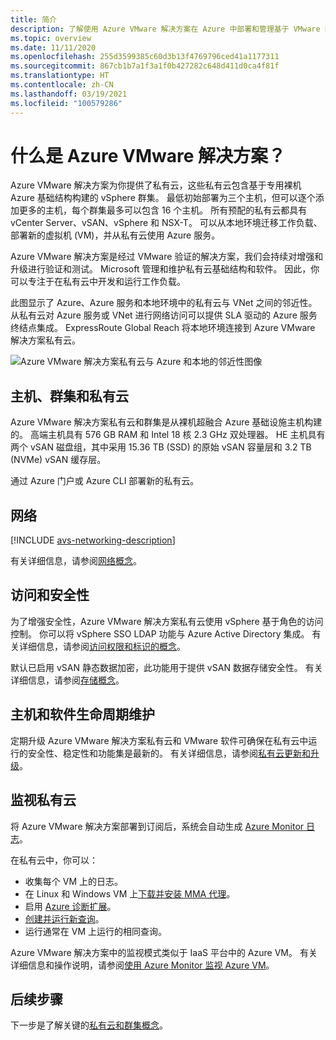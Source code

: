 ```yaml
---
title: 简介
description: 了解使用 Azure VMware 解决方案在 Azure 中部署和管理基于 VMware 的工作负载的功能和优势。
ms.topic: overview
ms.date: 11/11/2020
ms.openlocfilehash: 255d3599385c60d3b13f4769796ced41a1177311
ms.sourcegitcommit: 867cb1b7a1f3a1f0b427282c648d411d0ca4f81f
ms.translationtype: HT
ms.contentlocale: zh-CN
ms.lasthandoff: 03/19/2021
ms.locfileid: "100579286"
---
```

# <a name="what-is-azure-vmware-solution"></a>什么是 Azure VMware 解决方案？

Azure VMware 解决方案为你提供了私有云，这些私有云包含基于专用裸机 Azure 基础结构构建的 vSphere 群集。 最低初始部署为三个主机，但可以逐个添加更多的主机，每个群集最多可以包含 16 个主机。  所有预配的私有云都具有 vCenter Server、vSAN、vSphere 和 NSX-T。 可以从本地环境迁移工作负载、部署新的虚拟机 (VM)，并从私有云使用 Azure 服务。

Azure VMware 解决方案是经过 VMware 验证的解决方案，我们会持续对增强和升级进行验证和测试。 Microsoft 管理和维护私有云基础结构和软件。 因此，你可以专注于在私有云中开发和运行工作负载。 

此图显示了 Azure、Azure 服务和本地环境中的私有云与 VNet 之间的邻近性。 从私有云对 Azure 服务或 VNet 进行网络访问可以提供 SLA 驱动的 Azure 服务终结点集成。 ExpressRoute Global Reach 将本地环境连接到 Azure VMware 解决方案私有云。 

![Azure VMware 解决方案私有云与 Azure 和本地的邻近性图像](./media/adjacency-overview-drawing-final.png)

## <a name="hosts-clusters-and-private-clouds"></a>主机、群集和私有云

Azure VMware 解决方案私有云和群集是从裸机超融合 Azure 基础设施主机构建的。 高端主机具有 576 GB RAM 和 Intel 18 核 2.3 GHz 双处理器。 HE 主机具有两个 vSAN 磁盘组，其中采用 15.36 TB (SSD) 的原始 vSAN 容量层和 3.2 TB (NVMe) vSAN 缓存层。

通过 Azure 门户或 Azure CLI 部署新的私有云。

## <a name="networking"></a>网络

[!INCLUDE [avs-networking-description](includes/azure-vmware-solution-networking-description.md)]

有关详细信息，请参阅[网络概念](concepts-networking.md)。

## <a name="access-and-security"></a>访问和安全性

为了增强安全性，Azure VMware 解决方案私有云使用 vSphere 基于角色的访问控制。 你可以将 vSphere SSO LDAP 功能与 Azure Active Directory 集成。 有关详细信息，请参阅[访问权限和标识的概念](concepts-identity.md)。  

默认已启用 vSAN 静态数据加密，此功能用于提供 vSAN 数据存储安全性。 有关详细信息，请参阅[存储概念](concepts-storage.md)。

## <a name="host-and-software-lifecycle-maintenance"></a>主机和软件生命周期维护

定期升级 Azure VMware 解决方案私有云和 VMware 软件可确保在私有云中运行的安全性、稳定性和功能集是最新的。 有关详细信息，请参阅[私有云更新和升级](concepts-upgrades.md)。

## <a name="monitoring-your-private-cloud"></a>监视私有云

将 Azure VMware 解决方案部署到订阅后，系统会自动生成 [Azure Monitor 日志](../azure-monitor/overview.md)。 

在私有云中，你可以：
- 收集每个 VM 上的日志。
- 在 Linux 和 Windows VM 上[下载并安装 MMA 代理](../azure-monitor/agents/log-analytics-agent.md#installation-options)。
- 启用 [Azure 诊断扩展](../azure-monitor/agents/diagnostics-extension-overview.md)。
- [创建并运行新查询](../azure-monitor/logs/data-platform-logs.md#log-queries)。
- 运行通常在 VM 上运行的相同查询。

Azure VMware 解决方案中的监视模式类似于 IaaS 平台中的 Azure VM。 有关详细信息和操作说明，请参阅[使用 Azure Monitor 监视 Azure VM](../azure-monitor/vm/monitor-vm-azure.md)。

## <a name="next-steps"></a>后续步骤

下一步是了解关键的[私有云和群集概念](concepts-private-clouds-clusters.md)。

<!-- LINKS - external -->

<!-- LINKS - internal -->
[concepts-private-clouds-clusters]: ./concepts-private-clouds-clusters.md
